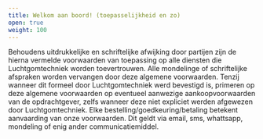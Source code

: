 ```yaml
---
title: Welkom aan boord! (toepasselijkheid en zo)
open: true
weight: 100
---
```

Behoudens uitdrukkelijke en schriftelijke afwijking door partijen zijn de hierna vermelde voorwaarden van toepassing op alle diensten die Luchtgomtechniek worden toevertrouwen. Alle mondelinge of schriftelijke afspraken worden vervangen door deze algemene voorwaarden. Tenzij wanneer dit formeel door Luchtgomtechniek werd bevestigd is, primeren op deze algemene voorwaarden op eventueel aanwezige aankoopvoorwaarden van de opdrachtgever, zelfs wanneer deze niet expliciet werden afgewezen door Luchtgomtechniek. Elke bestelling/goedkeuring/betaling betekent aanvaarding van onze voorwaarden. Dit geldt via email, sms, whattsapp, mondeling of enig ander communicatiemiddel.

